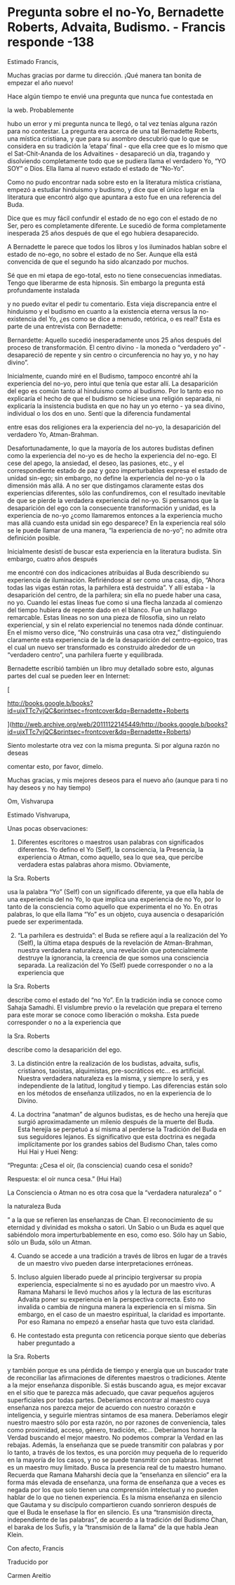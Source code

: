# Pregunta sobre el no-Yo, Bernadette Roberts, Advaita, Budismo. - Francis responde -138

Estimado Francis,

Muchas gracias por darme tu dirección. ¡Qué manera tan bonita de empezar el año nuevo!

Hace algún tiempo te envié una pregunta que nunca fue contestada en 

la web. Probablemente

 hubo un error y mi pregunta nunca te llegó, o tal vez tenías alguna razón para no contestar. La pregunta era acerca de una tal Bernadette Roberts, una mística cristiana, y que para su asombro descubrió que lo que se considera en su tradición la ‘etapa’ final - que ella cree que es lo mismo que el Sat-Chit-Ananda de los Advaitines - desapareció un día, tragando y disolviendo completamente todo que se pudiera llama el verdadero Yo, “YO SOY” o Dios. Ella llama al nuevo estado el estado de “No-Yo”.

Como no pudo encontrar nada sobre esto en la literatura mística cristiana, empezó a estudiar hinduismo y budismo, y dice que el único lugar en la literatura que encontró algo que apuntara a esto fue en una referencia del Buda.

Dice que es muy fácil confundir el estado de no ego con el estado de no Ser, pero es completamente diferente. Le sucedió de forma completamente inesperada 25 años después de que el ego hubiera desaparecido.

A Bernadette le parece que todos los libros y los iluminados hablan sobre el estado de no-ego, no sobre el estado de no Ser. Aunque ella está convencida de que el segundo ha sido alcanzado por muchos.

Sé que en mi etapa de ego-total, esto no tiene consecuencias inmediatas. Tengo que liberarme de esta hipnosis. Sin embargo la pregunta está profundamente instalada

y no puedo evitar el pedir tu comentario. Esta vieja discrepancia entre el hinduismo y el budismo en cuanto a la existencia eterna versus la no-existencia del Yo, ¿es como se dice a menudo, retórica, o es real? Esta es parte de una entrevista con Bernadette:

Bernardette: Aquello sucedió inesperadamente unos 25 años después del proceso de transformación. El centro divino - la moneda o “verdadero yo” - desapareció de repente y sin centro o circunferencia no hay yo, y no hay divino”.

Inicialmente, cuando miré en el Budismo, tampoco encontré ahí la experiencia del no-yo, pero intuí que tenía que estar allí. La desaparición del ego es común tanto al hinduismo como al budismo. Por lo tanto eso no explicaría el hecho de que el budismo se hiciese una religión separada, ni explicaría la insistencia budista en que no hay un yo eterno - ya sea divino, individual o los dos en uno. Sentí que la diferencia fundamental

entre esas dos religiones era la experiencia del no-yo, la desaparición del verdadero Yo, Atman-Brahman.

Desafortunadamente, lo que la mayoría de los autores budistas definen como la experiencia del no-yo es de hecho la experiencia del no-ego. El cese del apego, la ansiedad, el deseo, las pasiones, etc., y el correspondiente estado de paz y gozo imperturbables expresa el estado de unidad sin-ego; sin embargo, no define la experiencia del no-yo o la dimensión más allá. A no ser que distingamos claramente estas dos experiencias diferentes, sólo las confundiremos, con el resultado inevitable de que se pierde la verdadera experiencia del no-yo. Si pensamos que la desaparición del ego con la consecuente transformación y unidad, es la experiencia de no-yo ¿como llamaremos entonces a la experiencia mucho mas allá cuando esta unidad sin ego desparece? En la experiencia real sólo se le puede llamar de una manera, “la experiencia de no-yo”; no admite otra definición posible.

Inicialmente desistí de buscar esta experiencia en la literatura budista. Sin embargo, cuatro años después

me encontré con dos indicaciones atribuidas al Buda describiendo su experiencia de iluminación. Refiriéndose al ser como una casa, dijo, “Ahora todas las vigas están rotas, la parhilera está destruida”. Y allí estaba - la desaparición del centro, de la parhilera; sin ella no puede haber una casa, no yo. Cuando leí estas líneas fue como si una flecha lanzada al comienzo del tiempo hubiera de repente dado en el blanco. Fue un hallazgo remarcable. Estas líneas no son una pieza de filosofía, sino un relato experiencial, y sin el relato experiencial no tenemos nada dónde continuar. En el mismo verso dice, “No construirás una casa otra vez,” distinguiendo claramente esta experiencia de la de la desaparición del centro-egoico, tras el cual un nuevo ser transformado es construido alrededor de un “verdadero centro”, una parhilera fuerte y equilibrada.

Bernadette escribió también un libro muy detallado sobre esto, algunas partes del cual se pueden leer en Internet: 

[

http://books.google.b/books?id=ujxTTc7vjQC&printsec=frontcover&dq=Bernadette+Roberts

](http://web.archive.org/web/20111122145449/http://books.google.b/books?id=ujxTTc7vjQC&printsec=frontcover&dq=Bernadette+Roberts)

Siento molestarte otra vez con la misma pregunta. Si por alguna razón no deseas

comentar esto, por favor, dímelo.

Muchas gracias, y mis mejores deseos para el nuevo año (aunque para ti no hay deseos y no hay tiempo)

Om, Vishvarupa

Estimado Vishvarupa,

Unas pocas observaciones:

1. Diferentes escritores o maestros usan palabras con significados diferentes. Yo defino el Yo (Self), la consciencia, la Presencia, la experiencia o Atman, como aquello, sea lo que sea, que percibe verdadera estas palabras ahora mismo. Obviamente, 

la Sra. Roberts

 usa la palabra “Yo” (Self) con un significado diferente, ya que ella habla de una experiencia del no Yo, lo que implica una experiencia de no Yo, por lo tanto de la consciencia como aquello que experimenta el no Yo. En otras palabras, lo que ella llama “Yo” es un objeto, cuya ausencia o desaparición puede ser experimentada.

2. “La parhilera es destruida”: el Buda se refiere aquí a la realización del Yo (Self), la última etapa después de la revelación de Atman-Brahman, nuestra verdadera naturaleza, una revelación que potencialmente destruye la ignorancia, la creencia de que somos una consciencia separada. La realización del Yo (Self) puede corresponder o no a la experiencia que 

la Sra. Roberts

 describe como el estado del “no Yo”. En la tradición india se conoce como Sahaja Samadhi. El vislumbre previo o la revelación que prepara el terreno para este morar se conoce como liberación o moksha. Esta puede corresponder o no a la experiencia que 

la Sra. Roberts

 describe como la desaparición del ego.

3. La distinción entre la realización de los budistas, advaita, sufis, cristianos, taoistas, alquimistas, pre-socráticos etc… es artificial. Nuestra verdadera naturaleza es la misma, y siempre lo será, y es independiente de la latitud, longitud y tiempo. Las diferencias están solo en los métodos de enseñanza utilizados, no en la experiencia de lo Divino.

4. La doctrina “anatman” de algunos budistas, es de hecho una herejía que surgió aproximadamente un milenio después de la muerte del Buda. Esta herejía se perpetuó a sí misma al perderse la Tradición del Buda en sus seguidores lejanos. Es significativo que esta doctrina es negada implícitamente por los grandes sabios del Budismo Chan, tales como Hui Hai y Huei Neng:

“Pregunta: ¿Cesa el oír, (la consciencia) cuando cesa el sonido?

Respuesta: el oír nunca cesa.” (Hui Hai)

La Consciencia o Atman no es otra cosa que la “verdadera naturaleza” o “

la naturaleza Buda

” a la que se refieren las enseñanzas de Chan. El reconocimiento de su eternidad y divinidad es moksha o satori. Un Sabio o un Buda es aquel que sabiéndolo mora imperturbablemente en eso, como eso. Sólo hay un Sabio, sólo un Buda, sólo un Atman.

4. Cuando se accede a una tradición a través de libros en lugar de a través de un maestro vivo pueden darse interpretaciones erróneas.

5. Incluso alguien liberado puede al principio tergiversar su propia experiencia, especialmente si no es ayudado por un maestro vivo. A Ramana Maharsi le llevó muchos años y la lectura de las escrituras Advaita poner su experiencia en la perspectiva correcta. Esto no invalida o cambia de ninguna manera la experiencia en sí misma. Sin embargo, en el caso de un maestro espiritual, la claridad es importante. Por eso Ramana no empezó a enseñar hasta que tuvo esta claridad.

6. He contestado esta pregunta con reticencia porque siento que deberías haber preguntado a 

la Sra. Roberts

 y también porque es una pérdida de tiempo y energía que un buscador trate de reconciliar las afirmaciones de diferentes maestros o tradiciones. Atente a la mejor enseñanza disponible. Si estás buscando agua, es mejor excavar en el sitio que te parezca más adecuado, que cavar pequeños agujeros superficiales por todas partes. Deberíamos encontrar al maestro cuya enseñanza nos parezca mejor de acuerdo con nuestro corazón e inteligencia, y seguirle mientras sintamos de esa manera. Deberíamos elegir nuestro maestro sólo por esta razón, no por razones de conveniencia, tales como proximidad, acceso, género, tradición, etc… Deberíamos honrar la Verdad buscando el mejor maestro. No podemos comprar la Verdad en las rebajas. Además, la enseñanza que se puede transmitir con palabras y por lo tanto, a través de los textos, es una porción muy pequeña de lo requerido en la mayoría de los casos, y no se puede transmitir con palabras. Internet es un maestro muy limitado. Busca la presencia real de tu maestro humano. Recuerda que Ramana Maharshi decía que la “enseñanza en silencio” era la forma más elevada de enseñanza, una forma de enseñanza que a veces es negada por los que solo tienen una comprensión intelectual y no pueden hablar de lo que no tienen experiencia. Es la misma enseñanza en silencio que Gautama y su discípulo compartieron cuando sonrieron después de que el Buda le enseñase la flor en silencio. Es una “transmisión directa, independiente de las palabras”, de acuerdo a la tradición del Budismo Chan, el baraka de los Sufís, y la “transmisión de la llama” de la que habla Jean Klein.

Con afecto, Francis 

Traducido por 

Carmen Areitio

